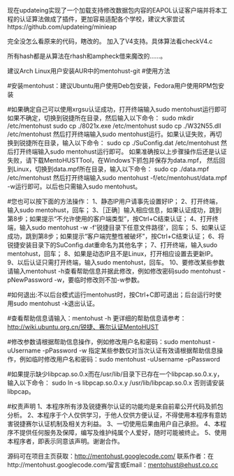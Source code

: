 现在updateing实现了一个加载支持修改数据包内容的EAPOL认证客户端并将本工程的认证算法做成了插件，更加容易适配各个学校，建议大家尝试https://github.com/updateing/minieap

完全没怎么看原来的代码，瞎改的。
加入了V4支持。具体算法看checkV4.c

所有hash都是从算法在rhash和ampheck借来魔改的……。

建议Arch Linux用户安装AUR中的mentohust-git
#使用方法

#安装mentohust：建议Ubuntu用户使用Deb包安装，Fedora用户使用RPM包安装

#如果确定自己可以使用xrgsu认证成功，打开终端输入sudo mentohust运行即可
如果不确定，切换到锐捷所在目录，然后输入以下命令：
sudo mkdir /etc/mentohust
sudo cp ./8021x.exe  /etc/mentohust
sudo cp ./W32N55.dll /etc/mentohust
然后打开终端输入sudo mentohust运行。如果认证失败，再切换到锐捷所在目录，输入以下命令：
sudo cp ./SuConfig.dat /etc/mentohust
然后打开终端输入sudo mentohust运行即可。
如果准确按以上步骤操作后还是认证失败，请下载MentoHUSTTool，在Windows下抓包并保存为data.mpf，
然后回到Linux，切换到data.mpf所在目录，输入以下命令：
sudo cp ./data.mpf /etc/mentohust
然后打开终端输入sudo mentohust -f/etc/mentohust/data.mpf -w运行即可。以后也只需输入sudo mentohust。

#您也可以按下面的方法操作：
1、静态IP用户请事先设置好IP；
2、打开终端，输入sudo mentohust，回车；
3、［正确］输入相应信息，如果认证成功，跳到第8步；如果提示“不允许使用的客户端类型”，按Ctrl+C结束认证；
4、打开终端，输入sudo mentohust -w -f'锐捷目录下任意文件路径'，回车；
5、如果认证成功，跳到第8步；如果提示“客户端完整性被破坏”，按Ctrl+C结束认证；
6、将锐捷安装目录下的SuConfig.dat重命名为其他名字；
7、打开终端，输入sudo mentohust，回车；
8、如果是动态IP且不是Linux，打开相应设置去更新IP。
9、以后认证只需打开终端，输入sudo mentohust，回车。
10、要修改某些参数请输入mentohust -h查看帮助信息并据此修改，例如修改密码sudo mentohust -pNewPassword -w，要临时修改则不加-w参数。

#如何退出:不以后台模式运行mentohust时，按Ctrl+C即可退出；后台运行时使用sudo mentohust -k退出认证。

#查看帮助信息请输入：mentohust -h
更详细的帮助信息请参考：http://wiki.ubuntu.org.cn/锐捷、赛尔认证MentoHUST

#修改参数请根据帮助信息操作，例如修改用户名和密码：sudo mentohust -uUsername -pPassword -w
指定某些参数仅对当次认证有效请根据帮助信息操作，例如临时修改用户名和密码：sudo mentohust -uUsername -pPassword

#如果提示缺少libpcap.so.0.x而在/usr/lib/目录下已存在一个libpcap.so.0.x.y，输入以下命令：
sudo ln -s libpcap.so.0.x.y /usr/lib/libpcap.so.0.x
否则请安装libpcap。

#权责声明
1、本程序所有涉及锐捷赛尔认证的功能均是来自前辈公开代码及抓包分析。
2、本程序于个人仅供学习，于他人仅供方便认证，不得使用本程序有意妨害锐捷赛尔认证机制及相关方利益。
3、一切使用后果由用户自己承担。
4、本程序不提供任何服务及保障，编写及维护纯属个人爱好，随时可能被终止。
5、使用本程序者，即表示同意该声明。谢谢合作。

源码可在项目主页获取：http://mentohust.googlecode.com/
联系作者：在http://mentohust.googlecode.com/留言或Email：mentohust@ehust.co.cc
